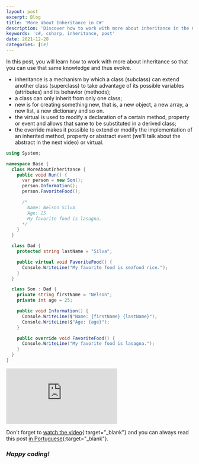 ```yaml
---
layout: post
excerpt: Blog
title: 'More about Inheritance in C#'
description: 'Discover how to work with more about inheritance in the C# programming language. Get answers to your questions with the theory and examples presented.'
keywords: 'c#, csharp, inheritance, post'
date: 2021-12-28
categories: [C#]
---
```


In this post, you will learn how to work with more about inheritance so that you can use that same knowledge and thus evolve.

- inheritance is a mechanism by which a class (subclass) can extend another class (superclass) to take advantage of its possible variables (attributes) and its behavior (methods);
- a class can only inherit from only one class;
- new is for creating something new, that is, a new object, a new array, a new list, a new dictionary and so on.
- the virtual is used to modify a declaration of a certain method, property or event and allows that same to be substituted in a derived class;
- the override makes it possible to extend or modify the implementation of an inherited method, property or abstract event (we'll talk about the abstract in the next video) or virtual.

```csharp
using System;

namespace Base {
  class MoreAboutInheritance {
    public void Run() {
      var person = new Son();
      person.Information();
      person.FavoriteFood();

      /*
        Name: Nelson Silva
        Age: 25
        My favorite food is lasagna.
      */
    }
  }

  class Dad {
    protected string lastName = "Silva";

    public virtual void FavoriteFood() {
      Console.WriteLine("My favorite food is seafood rice.");
    }
  }

  class Son : Dad {
    private string firstName = "Nelson";
    private int age = 25;

    public void Information() {
      Console.WriteLine($"Name: {firstName} {lastName}");
      Console.WriteLine($"Age: {age}");
    }

    public override void FavoriteFood() {
      Console.WriteLine("My favorite food is lasagna.");
    }
  }
}
```

<div class="video-container">
  <iframe src="https://www.youtube.com/embed/bGmyHB0Acvw" frameborder="0" allowfullscreen></iframe>
</div>

Don't forget to [watch the video](https://youtu.be/bGmyHB0Acvw){:target="\_blank"} and you can always read this post [in Portuguese](https://caffeinealgorithm.com/blog/mais-sobre-a-heranca-em-csharp/){:target="\_blank"}.

### _Happy coding!_
